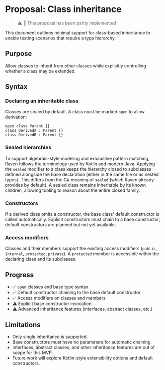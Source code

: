 # Proposal: Class inheritance

> ⚠️ 🧩 This proposal has been partly implemented

This document outlines minimal support for class-based inheritance to enable testing scenarios that require a type hierarchy.

## Purpose

Allow classes to inherit from other classes while explicitly controlling whether a class may be extended.

## Syntax

### Declaring an inheritable class

Classes are sealed by default. A class must be marked `open` to allow derivation:

```raven
open class Parent {}
class DerivedA : Parent {}
class DerivedB : Parent {}
```

### Sealed hierarchies

To support algebraic-style modeling and exhaustive pattern matching, Raven follows the terminology used by Kotlin and modern
Java. Applying the `sealed` modifier to a class keeps the hierarchy closed to subclasses defined alongside the base declaration
(either in the same file or as nested types). This differs from the C# meaning of `sealed` (which Raven already provides by
default). A sealed class remains inheritable by its known children, allowing tooling to reason about the entire closed family.

### Constructors

If a derived class omits a constructor, the base class' default constructor is called automatically. Explicit constructors must chain to a base constructor; default constructors are planned but not yet available.

### Access modifiers

Classes and their members support the existing access modifiers (`public`, `internal`, `protected`, `private`). A `protected` member is accessible within the declaring class and its subclasses.

## Progress

- ✅ `open` classes and base type syntax
- ✅ Default constructor chaining to the base default constructor
- ✅ Access modifiers on classes and members
- ⚠️ Explicit base constructor invocation
- ⚠️ Advanced inheritance features (interfaces, abstract classes, etc.)

## Limitations

* Only single inheritance is supported.
* Base constructors must have no parameters for automatic chaining.
* Interfaces, abstract classes, and other inheritance features are out of scope for this MVP.
* Future work will explore Kotlin-style extensibility options and default constructors.

